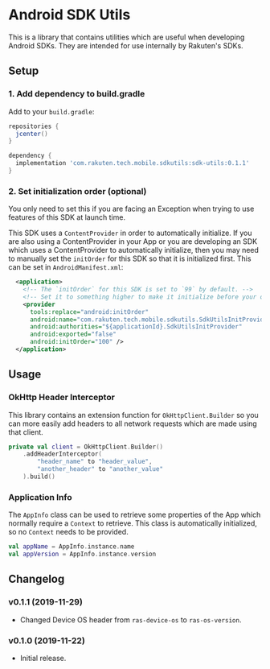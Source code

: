 # Android SDK Utils

This is a library that contains utilities which are useful when developing Android SDKs. They are intended for use internally by Rakuten's SDKs.

## Setup

### 1. Add dependency to build.gradle

Add to your `build.gradle`:

```groovy
repositories {
  jcenter()
}

dependency {
  implementation 'com.rakuten.tech.mobile.sdkutils:sdk-utils:0.1.1'
}
```

### 2. Set initialization order (optional)

You only need to set this if you are facing an Exception when trying to use features of this SDK at launch time.

This SDK uses a `ContentProvider` in order to automatically initialize. If you are also using a ContentProvider in your App
or you are developing an SDK which uses a ContentProvider to automatically initialize, then you may need to manually set the
`initOrder` for this SDK so that it is initialized first. This can be set in `AndroidManifest.xml`:

```xml
  <application>
    <!-- The `initOrder` for this SDK is set to `99` by default. -->
    <!-- Set it to something higher to make it initialize before your own ContentProvider. -->
    <provider
      tools:replace="android:initOrder"
      android:name="com.rakuten.tech.mobile.sdkutils.SdkUtilsInitProvider"
      android:authorities="${applicationId}.SdkUtilsInitProvider"
      android:exported="false"
      android:initOrder="100" />
  </application>
```

## Usage

### OkHttp Header Interceptor

This library contains an extension function for `OkHttpClient.Builder` so you can more easily add headers to all network requests which are made using that client.

```kotlin
private val client = OkHttpClient.Builder()
    .addHeaderInterceptor(
        "header_name" to "header_value",
        "another_header" to "another_value"
    ).build()
```

### Application Info

The `AppInfo` class can be used to retrieve some properties of the App which normally require a `Context` to retrieve. This class is automatically initialized, so no `Context` needs to be provided.

```kotlin
val appName = AppInfo.instance.name
val appVersion = AppInfo.instance.version
```

## Changelog

### v0.1.1 (2019-11-29)

- Changed Device OS header from `ras-device-os` to `ras-os-version`.

### v0.1.0 (2019-11-22)

- Initial release.
